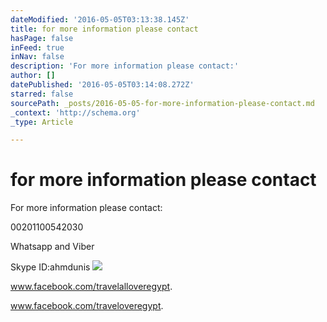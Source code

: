 ```yaml
---
dateModified: '2016-05-05T03:13:38.145Z'
title: for more information please contact
hasPage: false
inFeed: true
inNav: false
description: 'For more information please contact:'
author: []
datePublished: '2016-05-05T03:14:08.272Z'
starred: false
sourcePath: _posts/2016-05-05-for-more-information-please-contact.md
_context: 'http://schema.org'
_type: Article

---
```

# for more information please contact

For more information please contact:

00201100542030

Whatsapp and Viber

Skype ID:ahmdunis
![](https://the-grid-user-content.s3-us-west-2.amazonaws.com/d3791827-9c36-4904-95bf-e1d7a2917371.jpg)

www.facebook.com/travelalloveregypt.

www.facebook.com/traveloveregypt.